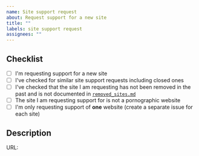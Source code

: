 ```yaml
---
name: Site support request
about: Request support for a new site
title: ""
labels: site support request
assignees: ""
---
```


<!--

######################################################################
  WARNING!
  IGNORING THE FOLLOWING TEMPLATE WILL RESULT IN ISSUE CLOSED AS INCOMPLETE
######################################################################

-->

## Checklist

<!--
Put x into all boxes (like this [x]) once you have completed what they say.
Make sure complete everything in the checklist.
-->

-   [ ] I'm requesting support for a new site
-   [ ] I've checked for similar site support requests including closed ones
-   [ ] I've checked that the site I am requesting has not been removed in the
        past and is not documented in
        [`removed_sites.md`](https://github.com/sherlock-project/sherlock/blob/master/removed_sites.md)
-   [ ] The site I am requesting support for is not a pornographic website
-   [ ] I'm only requesting support of **one** website (create a separate issue
        for each site)

## Description

<!--
Provide the url to the website and the name of the website.
If there is anything else you want to mention regarding the site support request include that in this section.
-->

URL:
